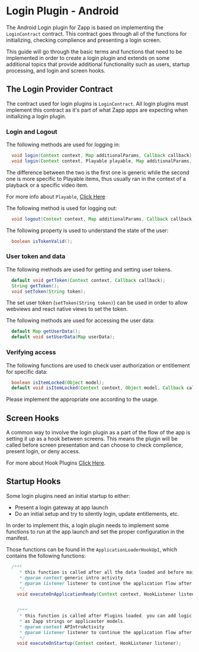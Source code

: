 # Login Plugin - Android

The Android Login plugin for Zapp is based on implementing the `LoginContract` contract.
This contract goes through all of the functions for initializing, checking complience and presenting a login screen.

This guide will go through the basic terms and functions that need to be implemented in order to create a login plugin and extends on some additional topics that provide additional functionality such as users, startup processing, and login and screen hooks.

## The Login Provider Contract
The contract used for login plugins is `LoginContract`.
All login plugins must implement this contract as it's part of what Zapp apps are expecting when initializing a login plugin.

### Login and Logout
The following methods are used for logging in:
``` java
  void login(Context context, Map additionalParams, Callback callback);
  void login(Context context, Playable playable, Map additionalParams, Callback callback);
```
The difference between the two is the first one is generic while the second one is more specific to Playable items, thus usually ran in the context of a playback or a specific video item.

For more info about `Playable`, [Click Here](/player/Android.md)

The following method is used for logging out:
``` java
  void logout(Context context, Map additionalParams, Callback callback);
```

The following property is used to understand the state of the user:
``` java
  boolean isTokenValid();
```

### User token and data
The following methods are used for getting and setting user tokens.

``` java
  default void getToken(Context context, Callback callback);
  String getToken();
  void setToken(String token);
```

The set user token (`setToken(String token)`) can be used in order to allow webviews and react native views to set the token.

The following methods are used for accessing the user data:
``` java
  default Map getUserData();
  default void setUserData(Map userData);
```

### Verifying access
The following functions are used to check user authorization or entitlement for specific data:

``` java
  boolean isItemLocked(Object model);
  default void isItemLocked(Context context, Object model, Callback callback);
```

Please implement the appropriate one according to the usage.

## Screen Hooks
A common way to involve the login plugin as a part of the flow of the app is setting it up as a hook between screens.
This means the plugin will be called before screen presentation and can choose to check complience, present login, or deny access.

For more about Hook Plugins [Click Here](/ui-builder/android/ScreenHooks.md).

## Startup Hooks

Some login plugins need an initial startup to either:
* Present a login gateway at app launch
* Do an initial setup and try to silently login, update entitlements, etc.

In order to implement this, a login plugin needs to implement some functions to run at the app launch and set the proper configuration in the manifest.

Those functions can be found in the `ApplicationLoaderHookUpI`, which contains the following functions:
``` java
  /***
     * this function is called after all the data loaded and before main activity opened.
     * @param context generic intro activity
     * @param listener listener to continue the application flow after execution finished.
     */
    void executeOnApplicationReady(Context context, HookListener listener);


    /***
     * this function is called after Plugins loaded, you can add logic that not related to the application data
     * as Zapp strings or applicaster models.
     * @param context APIntroActivity
     * @param listener listener to continue the application flow after execution finished.
     */
    void executeOnStartup(Context context, HookListener listener);
```
